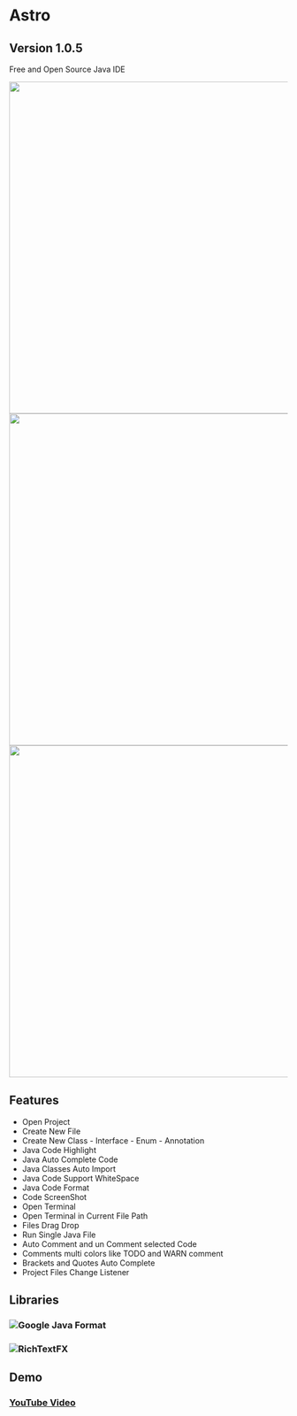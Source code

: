 # Astro
## Version 1.0.5
Free and Open Source Java IDE
 
 
<img src="https://i.imgur.com/cyVNRUt.jpg" width="600">
 
<img src="https://i.imgur.com/3OduBEd.jpg" width="600">

<img src="https://i.imgur.com/Hu6i8Ix.jpg" width="600">

## Features
- Open Project
- Create New File
- Create New Class - Interface - Enum - Annotation
- Java Code Highlight
- Java Auto Complete Code
- Java Classes Auto Import
- Java Code Support WhiteSpace
- Java Code Format
- Code ScreenShot
- Open Terminal
- Open Terminal in Current File Path
- Files Drag Drop
- Run Single Java File
- Auto Comment and un Comment selected Code
- Comments multi colors like TODO and WARN comment
- Brackets and Quotes Auto Complete
- Project Files Change Listener


## Libraries
### ![Google Java Format](https://github.com/google/google-java-format)
### ![RichTextFX](https://github.com/FXMisc/RichTextFX)

## Demo
### [YouTube Video](https://www.youtube.com/watch?v=KAzhfJcP510)
